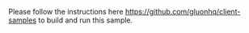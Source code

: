Please follow the instructions here https://github.com/gluonhq/client-samples to build and run this sample.
